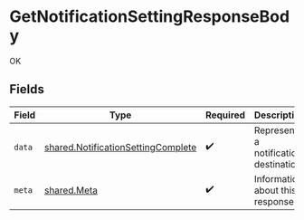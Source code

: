 # GetNotificationSettingResponseBody

OK


## Fields

| Field                                                                                    | Type                                                                                     | Required                                                                                 | Description                                                                              |
| ---------------------------------------------------------------------------------------- | ---------------------------------------------------------------------------------------- | ---------------------------------------------------------------------------------------- | ---------------------------------------------------------------------------------------- |
| `data`                                                                                   | [shared.NotificationSettingComplete](../../models/shared/notificationsettingcomplete.md) | :heavy_check_mark:                                                                       | Represents a notification destination.                                                   |
| `meta`                                                                                   | [shared.Meta](../../models/shared/meta.md)                                               | :heavy_check_mark:                                                                       | Information about this response.                                                         |